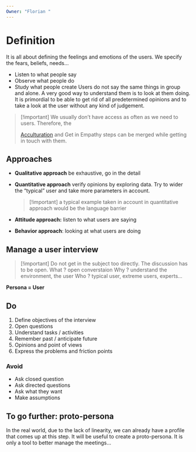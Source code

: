 ```yaml
---
Owner: "Florian "
---
```

# Definition
It is all about defining the feelings and emotions of the users. We specify the fears, beliefs, needs…
- Listen to what people say
- Observe what people do
- Study what people create
Users do not say the same things in group and alone. A very good way to understand them is to look at them doing.
It is primordial to be able to get rid of all predetermined opinions and to take a look at the user without any kind of judgement.

> [!important] We usually don’t have access as often as we need to users. Therefore, the
> 
> [Acculturation](https://www.notion.soacculturation) and Get in Empathy steps can be merged while getting in touch with them.
  
## Approaches
- **Qualitative approach** be exhaustive, go in the detail
- **Quantitative approach** verify opinions by exploring data. Try to wider the “typical” user and take more parameters in account.
    
    > [!important] a typical example taken in account in quantitative approach would be the language barrier
    
  
- **Attitude approach:** listen to what users are saying
- **Behavior approach**: looking at what users are doing
  
## Manage a user interview

> [!important] Do not get in the subject too directly. The discussion has to be open.
What ? open converstaion
Why ? understand the environment, the user
Who ? typical user, extreme users, experts…
  
**Persona = User**
## Do
1. Define objectives of the interview
2. Open questions
3. Understand tasks / activities
4. Remember past / anticipate future
5. Opinions and point of views
6. Express the problems and friction points
### Avoid
- Ask closed question
- Ask directed questions
- Ask what they want
- Make assumptions
## To go further: proto-persona
In the real world, due to the lack of linearity, we can already have a profile that comes up at this step. It will be useful to create a proto-persona. It is only a tool to better manage the meetings…